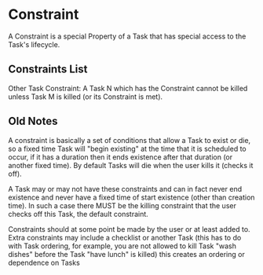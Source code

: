 # Constraint

A Constraint is a special Property of a Task that has special access to the Task's lifecycle.

## Constraints List

Other Task Constraint: A Task N which has the Constraint cannot be killed unless Task M is killed (or its Constraint is met).

## Old Notes

A constraint is basically a set of conditions that allow a Task to exist or die, so a fixed time Task will "begin existing" at the time that it is scheduled to occur, if it has a duration then it ends existence after that duration (or another fixed time). By default Tasks will die when the user kills it (checks it off).

A Task may or may not have these constraints and can in fact never end existence and never have a fixed time of start existence (other than creation time). In such a case there MUST be the killing constraint that the user checks off this Task, the default constraint.

Constraints should at some point be made by the user or at least added to. Extra constraints may include a checklist or another Task (this has to do with Task ordering, for example, you are not allowed to kill Task "wash dishes" before the Task "have lunch" is killed) this creates an ordering or dependence on Tasks